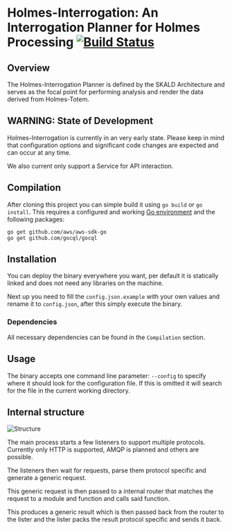 # Holmes-Interrogation: An Interrogation Planner for Holmes Processing [![Build Status](https://travis-ci.org/HolmesProcessing/Holmes-Interrogation.svg?branch=master)](https://travis-ci.org/HolmesProcessing/Holmes-Interrogation)

## Overview 

The Holmes-Interrogation Planner is defined by the SKALD Architecture and serves as the focal point for performing analysis and render the data derived from Holmes-Totem.


## WARNING: State of Development 

Holmes-Interrogation is currently in an very early state. Please keep in mind that configuration options and significant code changes are expected and can occur at any time.

We also current only support a Service for API interaction.


## Compilation

After cloning this project you can simple build it using `go build` or `go install`. This requires a configured and working [Go environment](https://golang.org/doc/install) and the following packages:

    go get github.com/aws/aws-sdk-go
    go get github.com/gocql/gocql


## Installation

You can deploy the binary everywhere you want, per default it is statically linked and does not need any libraries on the machine.

Next up you need to fill the `config.json.example` with your own values and rename it to `config.json`, after this simply execute the binary.


### Dependencies

All necessary dependencies can be found in the `Compilation` section.


## Usage

The binary accepts one command line parameter: `--config` to specify where it should look for the configuration file. If this is omitted it will search for the file in the current working directory.


## Internal structure

![Structure](http://i.imgur.com/aykLKjH.png)

The main process starts a few listeners to support multiple protocols. Currently only HTTP is supported, AMQP is planned and others are possible.

The listeners then wait for requests, parse them protocol specific and generate a generic request.

This generic request is then passed to a internal router that matches the request to a module and function and calls said function.

This produces a generic result which is then passed back from the router to the lister and the lister packs the result protocol specific and sends it back.
